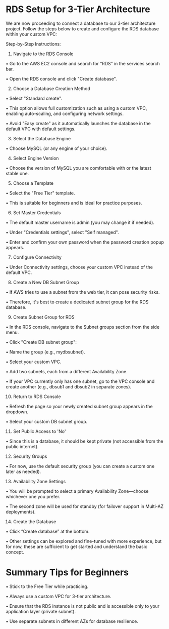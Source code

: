 <h1>RDS Setup for 3-Tier Architecture</h1>

We are now proceeding to connect a database to our 3-tier architecture project. Follow the steps below to create and configure the RDS database within your custom VPC:

Step-by-Step Instructions:

1. Navigate to the RDS Console

• Go to the AWS EC2 console and search for “RDS” in the services search bar.

• Open the RDS console and click "Create database".

2. Choose a Database Creation Method

• Select "Standard create".

• This option allows full customization such as using a custom VPC, enabling auto-scaling, and configuring network settings.

• Avoid "Easy create" as it automatically launches the database in the default VPC with default settings.

3. Select the Database Engine

• Choose MySQL (or any engine of your choice).

4. Select Engine Version

• Choose the version of MySQL you are comfortable with or the latest stable one.

5. Choose a Template

• Select the "Free Tier" template.

• This is suitable for beginners and is ideal for practice purposes.

6. Set Master Credentials

• The default master username is admin (you may change it if needed).

• Under "Credentials settings", select "Self managed".

• Enter and confirm your own password when the password creation popup appears.

7. Configure Connectivity

• Under Connectivity settings, choose your custom VPC instead of the default VPC.

8. Create a New DB Subnet Group

• If AWS tries to use a subnet from the web tier, it can pose security risks.

• Therefore, it's best to create a dedicated subnet group for the RDS database.

9. Create Subnet Group for RDS

• In the RDS console, navigate to the Subnet groups section from the side menu.

• Click "Create DB subnet group":

• Name the group (e.g., mydbsubnet).

• Select your custom VPC.

• Add two subnets, each from a different Availability Zone.

• If your VPC currently only has one subnet, go to the VPC console and create another (e.g., dbsub1 and dbsub2 in separate zones).

10. Return to RDS Console

• Refresh the page so your newly created subnet group appears in the dropdown.

• Select your custom DB subnet group.

11. Set Public Access to 'No'

• Since this is a database, it should be kept private (not accessible from the public internet).

12. Security Groups

• For now, use the default security group (you can create a custom one later as needed).

13. Availability Zone Settings

• You will be prompted to select a primary Availability Zone—choose whichever one you prefer.

• The second zone will be used for standby (for failover support in Multi-AZ deployments).

14. Create the Database

• Click “Create database” at the bottom.

• Other settings can be explored and fine-tuned with more experience, but for now, these are sufficient to get started and understand the basic concept.

<h1>Summary Tips for Beginners</h1>

• Stick to the Free Tier while practicing.

• Always use a custom VPC for 3-tier architecture.

• Ensure that the RDS instance is not public and is accessible only to your application layer (private subnet).

• Use separate subnets in different AZs for database resilience.
